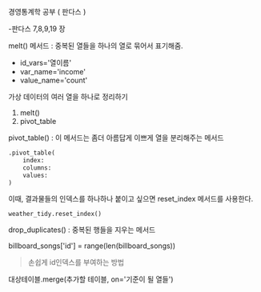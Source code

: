 경영통계학 공부 ( 판다스 )

-판다스 7,8,9,19 장 







melt() 메서드 : 중복된 열들을 하나의 열로 묶어서 표기해줌. 

- id_vars='열이름'
- var_name='income'
- value_name='count'



가상 데이터의 여러 열을 하나로 정리하기 

1. melt()
2. pivot_table



pivot_table() :  이 메서드는 좀더 아름답게 이쁘게 열을 분리해주는 메서드

```python
.pivot_table(
	index:
	columns:
	values:
)
```

이때, 결과물들의 인덱스를 하나하나 붙이고 싶으면 reset_index 메서드를 사용한다.

```
weather_tidy.reset_index()
```



drop_duplicates() : 중복된 행들을 지우는 메서드



billboard_songs['id'] = range(len(billboard_songs))

> 손쉽게 id인덱스를 부여하는 방법



대상테이블.merge(추가할 테이블, on='기준이 될 열들')

 



